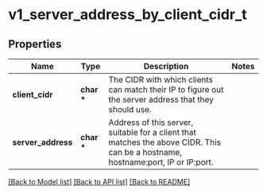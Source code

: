 # v1_server_address_by_client_cidr_t

## Properties
Name | Type | Description | Notes
------------ | ------------- | ------------- | -------------
**client_cidr** | **char \*** | The CIDR with which clients can match their IP to figure out the server address that they should use. | 
**server_address** | **char \*** | Address of this server, suitable for a client that matches the above CIDR. This can be a hostname, hostname:port, IP or IP:port. | 

[[Back to Model list]](../README.md#documentation-for-models) [[Back to API list]](../README.md#documentation-for-api-endpoints) [[Back to README]](../README.md)


